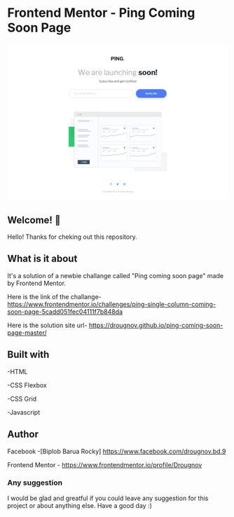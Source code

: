 # Frontend Mentor - Ping Coming Soon Page

![Design previw for ping coming soon page](./design/desktop-design.jpg)

## Welcome! 👋

Hello! Thanks for cheking out this repository.

## What is it about

It's a solution of a newbie challange called "Ping coming soon page" made by Frontend Mentor.

Here is the link of the challange-
https://www.frontendmentor.io/challenges/ping-single-column-coming-soon-page-5cadd051fec04111f7b848da

Here is the solution site url-
https://drougnov.github.io/ping-coming-soon-page-master/

## Built with

-HTML

-CSS Flexbox

-CSS Grid

-Javascript

## Author

Facebook -[Biplob Barua Rocky] https://www.facebook.com/drougnov.bd.9

Frontend Mentor - https://www.frontendmentor.io/profile/Drougnov

### Any suggestion

I would be glad and greatful if you could leave any suggestion for this project or about anything else. Have a good day :)
